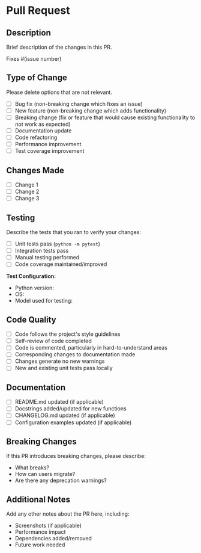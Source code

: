 # Pull Request

## Description

Brief description of the changes in this PR.

Fixes #(issue number)

## Type of Change

Please delete options that are not relevant.

- [ ] Bug fix (non-breaking change which fixes an issue)
- [ ] New feature (non-breaking change which adds functionality)
- [ ] Breaking change (fix or feature that would cause existing functionality to not work as expected)
- [ ] Documentation update
- [ ] Code refactoring
- [ ] Performance improvement
- [ ] Test coverage improvement

## Changes Made

- [ ] Change 1
- [ ] Change 2
- [ ] Change 3

## Testing

Describe the tests that you ran to verify your changes:

- [ ] Unit tests pass (`python -m pytest`)
- [ ] Integration tests pass
- [ ] Manual testing performed
- [ ] Code coverage maintained/improved

**Test Configuration:**
- Python version:
- OS:
- Model used for testing:

## Code Quality

- [ ] Code follows the project's style guidelines
- [ ] Self-review of code completed
- [ ] Code is commented, particularly in hard-to-understand areas
- [ ] Corresponding changes to documentation made
- [ ] Changes generate no new warnings
- [ ] New and existing unit tests pass locally

## Documentation

- [ ] README.md updated (if applicable)
- [ ] Docstrings added/updated for new functions
- [ ] CHANGELOG.md updated (if applicable)
- [ ] Configuration examples updated (if applicable)

## Breaking Changes

If this PR introduces breaking changes, please describe:

- What breaks?
- How can users migrate?
- Are there any deprecation warnings?

## Additional Notes

Add any other notes about the PR here, including:
- Screenshots (if applicable)
- Performance impact
- Dependencies added/removed
- Future work needed